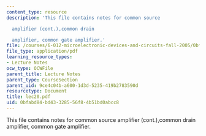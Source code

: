 ```yaml
---
content_type: resource
description: 'This file contains notes for common source

  amplifier (cont.),common drain

  amplifier, common gate amplifier.'
file: /courses/6-012-microelectronic-devices-and-circuits-fall-2005/0bfabd84bd43328556f84b51bd0abcc8_lec20.pdf
file_type: application/pdf
learning_resource_types:
- Lecture Notes
ocw_type: OCWFile
parent_title: Lecture Notes
parent_type: CourseSection
parent_uid: 9ce4c04b-a600-1d3d-5235-419b2783590d
resourcetype: Document
title: lec20.pdf
uid: 0bfabd84-bd43-3285-56f8-4b51bd0abcc8
---
```

This file contains notes for common source
amplifier (cont.),common drain
amplifier, common gate amplifier.

